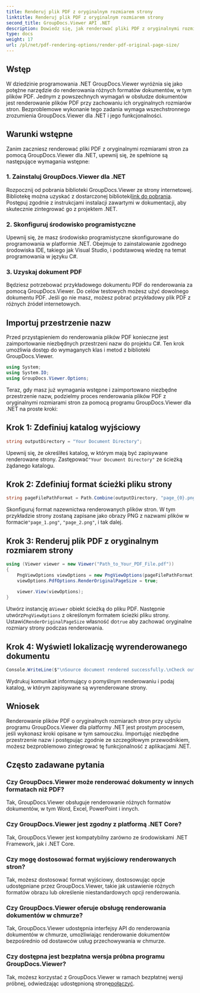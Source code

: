 ```yaml
---
title: Renderuj plik PDF z oryginalnym rozmiarem strony
linktitle: Renderuj plik PDF z oryginalnym rozmiarem strony
second_title: GroupDocs.Viewer API .NET
description: Dowiedz się, jak renderować pliki PDF z oryginalnymi rozmiarami stron przy użyciu programu GroupDocs.Viewer dla platformy .NET. Postępuj zgodnie z naszym przewodnikiem krok po kroku i bezproblemowo zintegruj tę funkcjonalność.
type: docs
weight: 17
url: /pl/net/pdf-rendering-options/render-pdf-original-page-size/
---
```

## Wstęp
W dziedzinie programowania .NET GroupDocs.Viewer wyróżnia się jako potężne narzędzie do renderowania różnych formatów dokumentów, w tym plików PDF. Jednym z powszechnych wymagań w obsłudze dokumentów jest renderowanie plików PDF przy zachowaniu ich oryginalnych rozmiarów stron. Bezproblemowe wykonanie tego zadania wymaga wszechstronnego zrozumienia GroupDocs.Viewer dla .NET i jego funkcjonalności.
## Warunki wstępne
Zanim zaczniesz renderować pliki PDF z oryginalnymi rozmiarami stron za pomocą GroupDocs.Viewer dla .NET, upewnij się, że spełnione są następujące wymagania wstępne:
### 1. Zainstaluj GroupDocs.Viewer dla .NET
 Rozpocznij od pobrania biblioteki GroupDocs.Viewer ze strony internetowej. Bibliotekę można uzyskać z dostarczonej biblioteki[link do pobrania](https://releases.groupdocs.com/viewer/net/). Postępuj zgodnie z instrukcjami instalacji zawartymi w dokumentacji, aby skutecznie zintegrować go z projektem .NET.
### 2. Skonfiguruj środowisko programistyczne
Upewnij się, że masz środowisko programistyczne skonfigurowane do programowania w platformie .NET. Obejmuje to zainstalowanie zgodnego środowiska IDE, takiego jak Visual Studio, i podstawową wiedzę na temat programowania w języku C#.
### 3. Uzyskaj dokument PDF
Będziesz potrzebować przykładowego dokumentu PDF do renderowania za pomocą GroupDocs.Viewer. Do celów testowych możesz użyć dowolnego dokumentu PDF. Jeśli go nie masz, możesz pobrać przykładowy plik PDF z różnych źródeł internetowych.

## Importuj przestrzenie nazw
Przed przystąpieniem do renderowania plików PDF konieczne jest zaimportowanie niezbędnych przestrzeni nazw do projektu C#. Ten krok umożliwia dostęp do wymaganych klas i metod z biblioteki GroupDocs.Viewer.

```csharp
using System;
using System.IO;
using GroupDocs.Viewer.Options;
```

Teraz, gdy masz już wymagania wstępne i zaimportowano niezbędne przestrzenie nazw, podzielmy proces renderowania plików PDF z oryginalnymi rozmiarami stron za pomocą programu GroupDocs.Viewer dla .NET na proste kroki:
## Krok 1: Zdefiniuj katalog wyjściowy
```csharp
string outputDirectory = "Your Document Directory";
```
 Upewnij się, że określiłeś katalog, w którym mają być zapisywane renderowane strony. Zastępować`"Your Document Directory"` ze ścieżką żądanego katalogu.
## Krok 2: Zdefiniuj format ścieżki pliku strony
```csharp
string pageFilePathFormat = Path.Combine(outputDirectory, "page_{0}.png");
```
Skonfiguruj format nazewnictwa renderowanych plików stron. W tym przykładzie strony zostaną zapisane jako obrazy PNG z nazwami plików w formacie`"page_1.png"`, `"page_2.png"`, i tak dalej.
## Krok 3: Renderuj plik PDF z oryginalnym rozmiarem strony
```csharp
using (Viewer viewer = new Viewer("Path_to_Your_PDF_File.pdf"))
{
    PngViewOptions viewOptions = new PngViewOptions(pageFilePathFormat);
    viewOptions.PdfOptions.RenderOriginalPageSize = true;
    
    viewer.View(viewOptions);
}
```
 Utwórz instancję a`Viewer` obiekt ścieżką do pliku PDF. Następnie utwórz`PngViewOptions` z określonym formatem ścieżki pliku strony. Ustawić`RenderOriginalPageSize` własność do`true` aby zachować oryginalne rozmiary strony podczas renderowania.
## Krok 4: Wyświetl lokalizację wyrenderowanego dokumentu
```csharp
Console.WriteLine($"\nSource document rendered successfully.\nCheck output in {outputDirectory}.");
```
Wydrukuj komunikat informujący o pomyślnym renderowaniu i podaj katalog, w którym zapisywane są wyrenderowane strony.

## Wniosek
Renderowanie plików PDF o oryginalnych rozmiarach stron przy użyciu programu GroupDocs.Viewer dla platformy .NET jest prostym procesem, jeśli wykonasz kroki opisane w tym samouczku. Importując niezbędne przestrzenie nazw i postępując zgodnie ze szczegółowym przewodnikiem, możesz bezproblemowo zintegrować tę funkcjonalność z aplikacjami .NET.
## Często zadawane pytania
### Czy GroupDocs.Viewer może renderować dokumenty w innych formatach niż PDF?
Tak, GroupDocs.Viewer obsługuje renderowanie różnych formatów dokumentów, w tym Word, Excel, PowerPoint i innych.
### Czy GroupDocs.Viewer jest zgodny z platformą .NET Core?
Tak, GroupDocs.Viewer jest kompatybilny zarówno ze środowiskami .NET Framework, jak i .NET Core.
### Czy mogę dostosować format wyjściowy renderowanych stron?
Tak, możesz dostosować format wyjściowy, dostosowując opcje udostępniane przez GroupDocs.Viewer, takie jak ustawienie różnych formatów obrazu lub określenie niestandardowych opcji renderowania.
### Czy GroupDocs.Viewer oferuje obsługę renderowania dokumentów w chmurze?
Tak, GroupDocs.Viewer udostępnia interfejsy API do renderowania dokumentów w chmurze, umożliwiając renderowanie dokumentów bezpośrednio od dostawców usług przechowywania w chmurze.
### Czy dostępna jest bezpłatna wersja próbna programu GroupDocs.Viewer?
 Tak, możesz korzystać z GroupDocs.Viewer w ramach bezpłatnej wersji próbnej, odwiedzając udostępnioną stronę[połączyć](https://releases.groupdocs.com/).